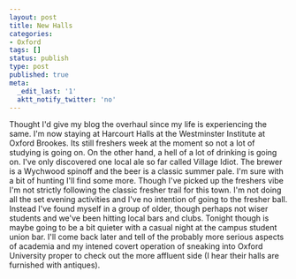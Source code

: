 ```yaml
---
layout: post
title: New Halls
categories:
- Oxford
tags: []
status: publish
type: post
published: true
meta:
  _edit_last: '1'
  aktt_notify_twitter: 'no'
---
```

Thought I'd give my blog the overhaul since my life is experiencing the same. I'm now staying at Harcourt Halls at the Westminster Institute at Oxford Brookes. Its still freshers week at the moment so not a lot of studying is going on. On the other hand, a hell of a lot of drinking is going on. I've only discovered one local ale so far called Village Idiot. The brewer is a Wychwood spinoff and the beer is a classic summer pale. I'm sure with a bit of hunting I'll find some more. Though I've picked up the freshers vibe I'm not strictly following the classic fresher trail for this town. I'm not doing all the set evening activities and I've no intention of going to the fresher ball. Instead I've found myself in a group of older, though perhaps not wiser students and we've been hitting local bars and clubs. Tonight though is maybe going to be a bit quieter with a casual night at the campus student union bar. I'll come back later and tell of the probably more serious aspects of academia and my intened covert operation of sneaking into Oxford University proper to check out the more affluent side (I hear their halls are furnished with antiques).
